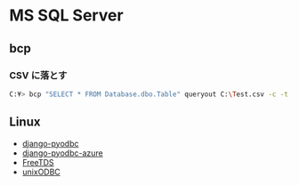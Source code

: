 # MS SQL Server

## bcp


### CSV に落とす

~~~bash
C:¥> bcp "SELECT * FROM Database.dbo.Table" queryout C:\Test.csv -c -t, -T -S .\SQLEXPRESS
~~~

## Linux

- [django-pyodbc](https://github.com/lionheart/django-pyodbc/)
- [django-pyodbc-azure](https://github.com/michiya/django-pyodbc-azure)
- [FreeTDS](http://www.freetds.org/)
- [unixODBC](http://www.unixodbc.org/)

